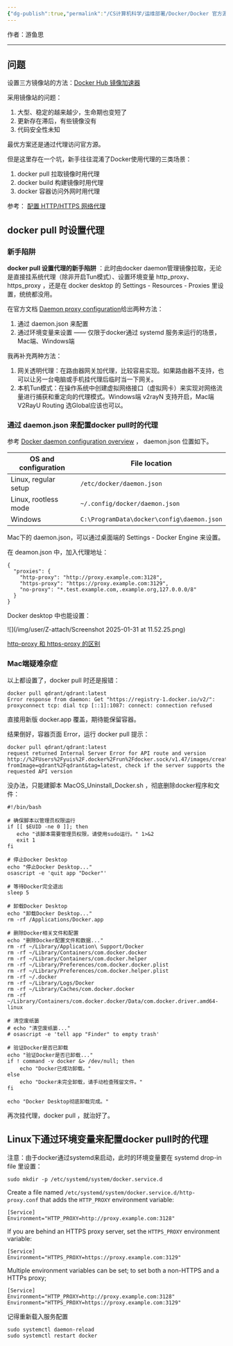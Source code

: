 ```yaml
---
{"dg-publish":true,"permalink":"/CS计算机科学/运维部署/Docker/Docker 官方源镜像拉取/","noteIcon":"","created":"2025-01-31T11:08:23.456+08:00","updated":"2025-02-11T00:48:30.000+08:00"}
---
```



作者：游鱼思

---
## 问题

设置三方镜像站的方法：[Docker Hub 镜像加速器](https://gist.github.com/y0ngb1n/7e8f16af3242c7815e7ca2f0833d3ea6#docker-hub-%E9%95%9C%E5%83%8F%E5%8A%A0%E9%80%9F%E5%99%A8)

采用镜像站的问题：

1. 大型、稳定的越来越少，生命期也变短了
2. 更新存在滞后，有些镜像没有
3. 代码安全性未知

最优方案还是通过代理访问官方源。

但是这里存在一个坑，新手往往混淆了Docker使用代理的三类场景：

1. docker pull 拉取镜像时用代理
2. docker build 构建镜像时用代理
3. docker 容器访问外网时用代理

参考： [ 配置 HTTP/HTTPS 网络代理](https://yeasy.gitbook.io/docker_practice/advanced_network/http_https_proxy)

## docker pull 时设置代理
### 新手陷阱
**docker pull 设置代理的新手陷阱** ：此时由docker daemon管理镜像拉取，无论是直接挂系统代理（除非开启Tun模式）、设置环境变量 http_proxy、https_proxy ，还是在 docker desktop 的 Settings - Resources - Proxies 里设置，统统都没用。

在官方文档 [Daemon proxy configuration](https://docs.docker.com/engine/daemon/proxy/)给出两种方法：

1. 通过 daemon.json 来配置
2. 通过环境变量来设置 —— 仅限于docker通过 systemd 服务来运行的场景，Mac端、Windows端

我再补充两种方法：

1. 网关透明代理：在路由器网关加代理，比较容易实现。如果路由器不支持，也可以让另一台电脑或手机挂代理后临时当一下网关。
2. 本机Tun模式：在操作系统中创建虚拟网络接口（虚拟网卡）来实现对网络流量进行捕获和重定向的代理模式。Windows端 v2rayN 支持开启，Mac端V2RayU Routing 选Global应该也可以。

### 通过 daemon.json 来配置docker pull时的代理

参考 [Docker daemon configuration overview](https://docs.docker.com/engine/daemon/)  ， daemon.json 位置如下。

| OS and configuration | File location                              |
| -------------------- | ------------------------------------------ |
| Linux, regular setup | `/etc/docker/daemon.json`                  |
| Linux, rootless mode | `~/.config/docker/daemon.json`             |
| Windows              | `C:\ProgramData\docker\config\daemon.json` |

Mac下的 daemon.json，可以通过桌面端的  Settings - Docker Engine 来设置。

在 deamon.json 中，加入代理地址：

```
{
  "proxies": {
    "http-proxy": "http://proxy.example.com:3128",
    "https-proxy": "https://proxy.example.com:3129",
    "no-proxy": "*.test.example.com,.example.org,127.0.0.0/8"
  }
}
```

Docker desktop 中也能设置：

![](/img/user/Z-attach/Screenshot 2025-01-31 at 11.52.25.png)

[http-proxy 和 https-proxy 的区别](../Network/http-proxy%20和%20https-proxy%20的区别.md)

### Mac端疑难杂症

以上都设置了，docker pull 时还是报错：

```shell
docker pull qdrant/qdrant:latest
Error response from daemon: Get "https://registry-1.docker.io/v2/": proxyconnect tcp: dial tcp [::1]:1087: connect: connection refused
```

直接用新版 docker.app 覆盖，期待能保留容器。

结果倒好，容器页面 Error，运行 docker pull 提示：

```shell
docker pull qdrant/qdrant:latest
request returned Internal Server Error for API route and version http://%2FUsers%2Fyuis%2F.docker%2Frun%2Fdocker.sock/v1.47/images/create?fromImage=qdrant%2Fqdrant&tag=latest, check if the server supports the requested API version
```

没办法，只能建脚本 MacOS_Uninstall_Docker.sh ，彻底删除docker程序和文件：

```shell
#!/bin/bash

# 确保脚本以管理员权限运行
if [[ $EUID -ne 0 ]]; then
   echo "该脚本需要管理员权限，请使用sudo运行。" 1>&2
   exit 1
fi

# 停止Docker Desktop
echo "停止Docker Desktop..."
osascript -e 'quit app "Docker"'

# 等待Docker完全退出
sleep 5

# 卸载Docker Desktop
echo "卸载Docker Desktop..."
rm -rf /Applications/Docker.app

# 删除Docker相关文件和配置
echo "删除Docker配置文件和数据..."
rm -rf ~/Library/Application\ Support/Docker
rm -rf ~/Library/Containers/com.docker.docker
rm -rf ~/Library/Containers/com.docker.helper
rm -rf ~/Library/Preferences/com.docker.docker.plist
rm -rf ~/Library/Preferences/com.docker.helper.plist
rm -rf ~/.docker
rm -rf ~/Library/Logs/Docker
rm -rf ~/Library/Caches/com.docker.docker
rm -rf ~/Library/Containers/com.docker.docker/Data/com.docker.driver.amd64-linux

# 清空废纸篓
# echo "清空废纸篓..."
# osascript -e 'tell app "Finder" to empty trash'

# 验证Docker是否已卸载
echo "验证Docker是否已卸载..."
if ! command -v docker &> /dev/null; then
    echo "Docker已成功卸载。"
else
    echo "Docker未完全卸载，请手动检查残留文件。"
fi

echo "Docker Desktop彻底卸载完成。"
```

再次挂代理，docker pull ，就治好了。

## Linux下通过环境变量来配置docker pull时的代理

注意：由于docker通过systemd来启动，此时的环境变量要在  systemd drop-in file 里设置：

```
sudo mkdir -p /etc/systemd/system/docker.service.d
```

Create a file named `/etc/systemd/system/docker.service.d/http-proxy.conf` that adds the `HTTP_PROXY` environment variable:

```systemd
[Service]
Environment="HTTP_PROXY=http://proxy.example.com:3128"
```

If you are behind an HTTPS proxy server, set the `HTTPS_PROXY` environment variable:

```systemd
[Service]
Environment="HTTPS_PROXY=https://proxy.example.com:3129"
```

Multiple environment variables can be set; to set both a non-HTTPS and a HTTPs proxy;

```systemd
[Service]
Environment="HTTP_PROXY=http://proxy.example.com:3128"
Environment="HTTPS_PROXY=https://proxy.example.com:3129"
```

记得重新载入服务配置

```
sudo systemctl daemon-reload
sudo systemctl restart docker
```
